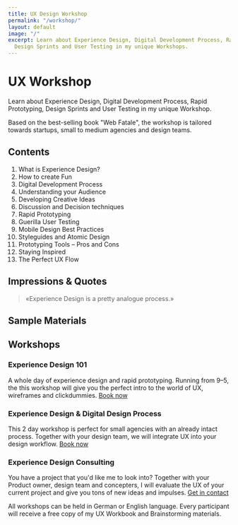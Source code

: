 ```yaml
---
title: UX Design Workshop
permalink: "/workshop/"
layout: default
image: "/"
excerpt: Learn about Experience Design, Digital Development Process, Rapid Prototyping,
  Design Sprints and User Testing in my unique Workshops.
---
```


# UX Workshop

Learn about Experience Design, Digital Development Process, Rapid Prototyping, Design Sprints and User Testing in my unique Workshop.

Based on the best-selling book "Web Fatale", the workshop is tailored towards startups, small to medium agencies and design teams.

## Contents

1. What is Experience Design?
2. How to create Fun
3. Digital Development Process
4. Understanding your Audience
5. Developing Creative Ideas
6. Discussion and Decision techniques
7. Rapid Prototyping
8. Guerilla User Testing
9. Mobile Design Best Practices
10. Styleguides and Atomic Design
11. Prototyping Tools – Pros and Cons
12. Staying Inspired
13. The Perfect UX Flow

## Impressions & Quotes

> «Experience Design is a pretty analogue process.»

## Sample Materials

## Workshops

### Experience Design 101

A whole day of experience design and rapid prototyping. Running from 9–5, the this workshop will give you the perfect intro to the world of UX, wireframes and clickdummies.
[Book now](#)

### Experience Design & Digital Design Process

This 2 day workshop is perfect for small agencies with an already intact process. Together with your design team, we will integrate UX into your design workflow.
[Book now](#)

### Experience Design Consulting

You have a project that you'd like me to look into? Together with your Product owner, design team and concepters, I will evaluate the UX of your current project and give you tons of new ideas and impulses.
[Get in contact](#)


All workshops can be held in German or English language.
Every participant will receive a free copy of my UX Workbook and Brainstorming materials.